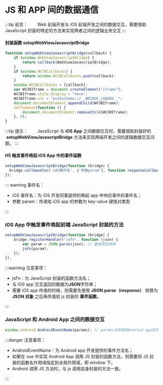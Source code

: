 # JS 和 APP 间的数据通信

:::tip 前言：
&emsp;&emsp;Web 前端开发与 iOS 前端开发之间的数据交互，需要借助 JavaScript 封装的特定的方法来实现两者之间的逻辑业务交互
:::

#### 封装函数 setupWebViewJavascriptBridge

```javascript title="代码示例"
function setupWebViewJavascriptBridge(callback) {
	if (window.WebViewJavascriptBridge) {
		return callback(WebViewJavascriptBridge);
	}
	if (window.WVJBCallbacks) {
		return window.WVJBCallbacks.push(callback);
	}
	window.WVJBCallbacks = [callback];
	var WVJBIframe = document.createElement("iframe");
	WVJBIframe.style.display = "none";
	WVJBIframe.src = "wvjbscheme://__BRIDGE_LOADED__";
	document.documentElement.appendChild(WVJBIframe);
	setTimeout(function () {
		document.documentElement.removeChild(WVJBIframe);
	}, 0);
}
```

:::tip 提示：
&emsp;&emsp;JavaScript 与 **iOS App** 之间数据交互时，需要借助封装好的  **setupWebViewJavascriptBridge** 方法来实现两端开发之间的逻辑数据交互问题。
:::

#### H5 触发事件唤起 iOS App 中的事件函数

```javascript title="代码示例"
setupWebViewJavascriptBridge(function (bridge) {
  bridge.callHandler('iOS事件名', {'参数param'}, function responseCallback(responseData) { });
});
```

::: warning 事件名：

-   iOS 事件名：为 iOS 开发同事提供的唤起 app 中响应事件的事件名；
-   参数 param：传递给 iOS app 的参数为 key-value 键值对类型

:::

### iOS App 中触发事件唤起前端 JavaScript 封装的方法

```javascript title="代码示例"
setupWebViewJavascriptBridge(function (bridge) {
	bridge.registerHandler("jsFn", function (json) {
		var param = JSON.parse(json); // 数据类型转换
		jsFn(param);
	});
});
```

:::warning 注意事项：

-   jsFn：为 JavaScript 封装的函数方法名；
-   与 iOS app 交互返回的数据为**JSON**字符串；
-   需要 iOS app 传值的时候，则需要先使用 **JSON.parse（response）** 转换为 **JSON 对象** 之后再传值给 js 封装的 **事件函数**。

:::

### JavaScript 和 Android App 之间的数据交互

```javascript title="代码示例"
window.android.AndroidEventName(params); // params为传递给Android app的参数值
```

:::danger 注意事项：

-   AndroidEventName：为 Android app 开发提供的事件方法名；
-   如果在 vue 中实现 Android App 调用 JS 封装的函数方法，则需要将 JS 封装的函数名作用域指定到全局作用域，即 window 下。
-   Android 调用 JS 方法时，与 js 调用自身封装的方法一致。

:::
